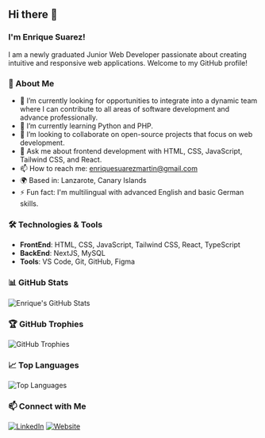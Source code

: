 ## Hi there 👋

### I'm Enrique Suarez!

I am a newly graduated Junior Web Developer passionate about creating intuitive and responsive web applications. Welcome to my GitHub profile!

### 🚀 About Me

- 🔭 I’m currently looking for opportunities to integrate into a dynamic team where I can contribute to all areas of software development and advance professionally.
- 🌱 I’m currently learning Python and PHP.
- 👯 I’m looking to collaborate on open-source projects that focus on web development.
- 💬 Ask me about frontend development with HTML, CSS, JavaScript, Tailwind CSS, and React.
- 📫 How to reach me: enriquesuarezmartin@gmail.com
- 🌍 Based in: Lanzarote, Canary Islands
- ⚡ Fun fact: I'm multilingual with advanced English and basic German skills.

### 🛠️ Technologies & Tools

- **FrontEnd**: HTML, CSS, JavaScript, Tailwind CSS, React, TypeScript
- **BackEnd**: NextJS, MySQL
- **Tools**: VS Code, Git, GitHub, Figma

### 📊 GitHub Stats

![Enrique's GitHub Stats](https://github-readme-stats.vercel.app/api?username=enriquesuarezzz&show_icons=true&theme=radical)

### 🏆 GitHub Trophies

![GitHub Trophies](https://github-profile-trophy.vercel.app/?username=enriquesuarezzz&theme=radical)

### 📈 Top Languages

![Top Languages](https://github-readme-stats.vercel.app/api/top-langs/?username=enriquesuarezzz&layout=compact&theme=radical)


### 📫 Connect with Me

[![LinkedIn](https://img.shields.io/badge/-LinkedIn-0077B5?style=flat&logo=LinkedIn&logoColor=white)](https://www.linkedin.com/in/enrique-suarezzz)   [![Website](https://img.shields.io/badge/-Website-333?style=flat&logo=google-chrome)](https://www.enriquesuarez.dev)


